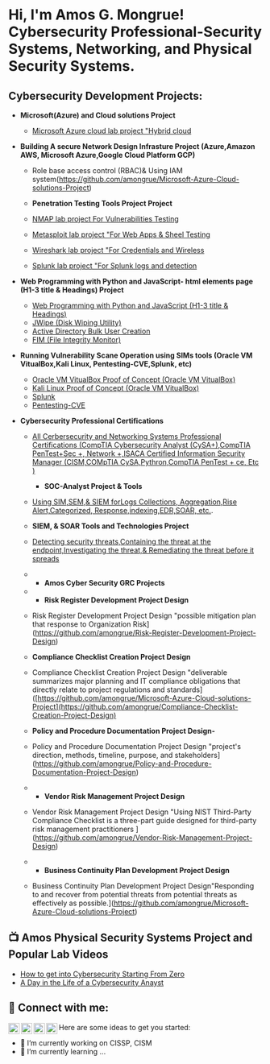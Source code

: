 <h1>Hi, I'm Amos G. Mongrue! Cybersecurity Professional-Security Systems, Networking, and Physical Security Systems.

<h2>Cybersecurity Development Projects:</h2>

- <b>Microsoft(Azure) and Cloud solutions Project</b>
  - [Microsoft Azure cloud lab project "Hybrid cloud](https://github.com/amongrue/Microsoft-Azure-Cloud-solutions-Project)
- <b>Building A secure Network Design Infrasture Project (Azure,Amazon AWS, Microsoft Azure,Google Cloud Platform GCP)</b>
  - Role base access control (RBAC)& Using IAM system(https://github.com/amongrue/Microsoft-Azure-Cloud-solutions-Project)
 
  -  <b>Penetration Testing Tools Project Project</b>
  - [NMAP lab project For Vulnerabilities Testing](https://github.com/amongrue/For-Vulnerabilities-Testing)
  -  [Metasploit lab project "For Web Apps & Sheel Testing](https://github.com/amongrue/Metasploit)
  - [Wireshark lab project "For Credentials and Wireless](https://github.com/amongrue/Wireshark)
  - [Splunk lab project "For Splunk logs and detection](https://github.com/amongrue/Splunk)
    
- <b>Web Programming with Python and JavaScript- html elements page (H1-3 title & Headings) Project</b>
  - [Web Programming with Python and JavaScript (H1-3 title & Headings)](https://github.com/amongrue/Web-Programming-with-Python-and-JavaScript--html-elements-page)
  - [JWipe (Disk Wiping Utility)](https://github.com/joshmadakor1/Jwipe.PowerShell)
  - [Active Directory Bulk User Creation](https://github.com/joshmadakor1/AD_PS)
  - [FIM (File Integrity Monitor)](https://github.com/joshmadakor1/PowerShell-Integrity-FIM)
    
- <b>Running Vulnerability Scane Operation using SIMs tools (Oracle VM VitualBox,Kali Linux, Pentesting-CVE,Splunk, etc)</b>
  - [Oracle VM VitualBox Proof of Concept (Oracle VM VitualBox)](https://github.com/amongrue/Vulnerability-Scane-Operation-using-SIMs-tools-)
  - [Kali Linux Proof of Concept (Oracle VM VitualBox)](https://github.com/amongrue/Vulnerability-Scane-Operation-using-SIMs-tools-)
  - [Splunk](https://github.com/amongrue/Vulnerability-Scane-Operation-using-SIMs-tools-)
  - [Pentesting-CVE](https://github.com/amongrue/Vulnerability-Scane-Operation-using-SIMs-tools-)
    
- <b> Cybersecurity Professional Certifications </b>
  - [All Cerbersecurity and Networking Systems Professional Certifications (CompTIA Cybersecurity Analyst (CySA+),CompTIA PenTest+Sec +, Network +,ISACA Certified Information Security Manager (CISM,COMpTIA CySA,Pythron,CompTIA PenTest + ce, Etc )](https://github.com/amongrue/Professional-Certifications)
    
    -  <b>SOC-Analyst Project & Tools </b>
  - [Using SIM,SEM,& SIEM forLogs Collections, Aggregation,Rise Alert,Categorized, Response,indexing,EDR,SOAR, etc.](https://github.com/amongrue/SoC-Analyst-Projects).
 
  -  <b> SIEM, & SOAR Tools and Technologies Project</b>
  - [Detecting security threats,Containing the threat at the endpoint,Investigating the threat,& Remediating the threat before it spreads ](https://github.com/amongrue/SIEM-SOAR-Tools-and-Technologies-Project)
    
  - - <b> Amos Cyber Security GRC Projects</b>
  
  - - <b>Risk Register Development Project Design</b>
  
  - Risk Register Development Project Design "possible mitigation plan that response to Organization Risk](https://github.com/amongrue/Risk-Register-Development-Project-Design)
  -  <b>Compliance Checklist Creation Project Design</b>
  - Compliance Checklist Creation Project Design "deliverable summarizes major planning and IT compliance obligations that directly relate to project regulations and standards]([https://github.com/amongrue/Microsoft-Azure-Cloud-solutions-Project](https://github.com/amongrue/Compliance-Checklist-Creation-Project-Design)
  -  <b>Policy and Procedure Documentation Project Design-</b>
  - Policy and Procedure Documentation Project Design "project's direction, methods, timeline, purpose, and stakeholders](https://github.com/amongrue/Policy-and-Procedure-Documentation-Project-Design)
  - - <b>Vendor Risk Management Project Design</b>
  - Vendor Risk Management Project Design "Using NIST Third-Party Compliance Checklist is a three-part guide designed for third-party risk management practitioners ](https://github.com/amongrue/Vendor-Risk-Management-Project-Design)
  - - <b>Business Continuity Plan Development Project Design</b>
  - Business Continuity Plan Development Project Design"Responding to and recover from potential threats from potential threats as effectively as possible.](https://github.com/amongrue/Microsoft-Azure-Cloud-solutions-Project)

<h2>📺 Amos Physical Security Systems Project and Popular Lab Videos</h2>

- [How to get into Cybersecurity Starting From Zero](https://www.youtube.com/watch?v=a83ASGn_V_s)
- [A Day in the Life of a Cybersecurity Anayst](https://www.youtube.com/watch?v=uHy3oM7NnoU)


<h2> 🤳 Connect with me:</h2>

[<img align="left" alt="JoshMadakor | YouTube" width="22px" src="https://cdn.jsdelivr.net/npm/simple-icons@v3/icons/youtube.svg" />][youtube]
[<img align="left" alt="JoshMadakor | Twitter" width="22px" src="https://cdn.jsdelivr.net/npm/simple-icons@v3/icons/twitter.svg" />][twitter]
[<img align="left" alt="JoshMadakor | LinkedIn" width="22px" src="https://cdn.jsdelivr.net/npm/simple-icons@v3/icons/linkedin.svg" />][linkedin]
[<img align="left" alt="JoshMadakor | Instagram" width="22px" src="https://cdn.jsdelivr.net/npm/simple-icons@v3/icons/instagram.svg" />][instagram]

[twitter]: https://x.com/amos_mongrue
[youtube]: https://www.youtube.com/c/joshmadakor
[instagram]: https://www.instagram.com/joshmadakor/
[linkedin]: https://linkedin.com/in/amos-g-mongrue-bsc-msc-mscsia



Here are some ideas to get you started:
- 🔭 I’m currently working on CISSP, CISM
- 🌱 I’m currently learning ...
